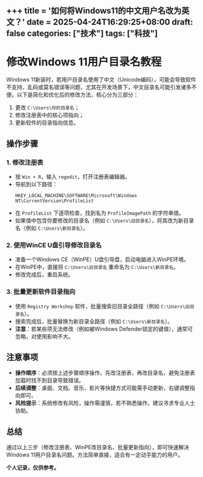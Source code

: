 +++
title = '如何将Windows11的中文用户名改为英文？'
date = 2025-04-24T16:29:25+08:00
draft: false
categories: ["技术"]
tags: ["科技"]
---
# 修改Windows 11用户目录名教程

Windows 11新装时，若用户目录名使用了中文（Unicode编码），可能会导致软件不支持、乱码或莫名错误等问题，尤其在开发场景下，中文目录名可能引发诸多不便。以下是简化和优化后的修改方法，核心分为三部分：

1. 更改 `C:\Users\你的目录名`；
2. 修改注册表中的核心项指向；
3. 更新软件的目录指向信息。

## 操作步骤

### 1. 修改注册表
- 按 `Win + R`，输入 `regedit`，打开注册表编辑器。
- 导航到以下路径：
  ```
  HKEY_LOCAL_MACHINE\SOFTWARE\Microsoft\Windows NT\CurrentVersion\ProfileList
  ```
- 在 `ProfileList` 下逐项检查，找到名为 `ProfileImagePath` 的字符串值。
- 如果值中包含你要修改的目录名（例如 `C:\Users\旧目录名`），将其改为新目录名（例如 `C:\Users\新目录名`）。

### 2. 使用WinCE U盘引导修改目录名
- 准备一个Windows CE（WinPE）U盘引导盘，启动电脑进入WinPE环境。
- 在WinPE中，直接将 `C:\Users\旧目录名` 重命名为 `C:\Users\新目录名`。
- 修改完成后，重启系统。

### 3. 批量更新软件目录指向
- 使用 `Registry Workshop` 软件，批量搜索旧目录全路径（例如 `C:\Users\旧目录名`）。
- 搜索完成后，批量替换为新目录全路径（例如 `C:\Users\新目录名`）。
- **注意**：若某些项无法修改（例如被Windows Defender锁定的键值），通常可忽略，对使用影响不大。

## 注意事项
- **操作顺序**：必须按上述步骤顺序操作，先改注册表，再改目录名，避免注册表加载时找不到目录导致错误。
- **后续调整**：桌面、文档、音乐、影片等快捷方式可能需手动更新，右键调整指向即可。
- **风险提示**：系统修改有风险，操作需谨慎，若不熟悉操作，建议寻求专业人士协助。

## 总结
通过以上三步（修改注册表、WinPE改目录名、批量更新指向），即可快速解决Windows 11用户目录名问题。方法简单直接，适合有一定动手能力的用户。

**个人记录，仅供参考。**
